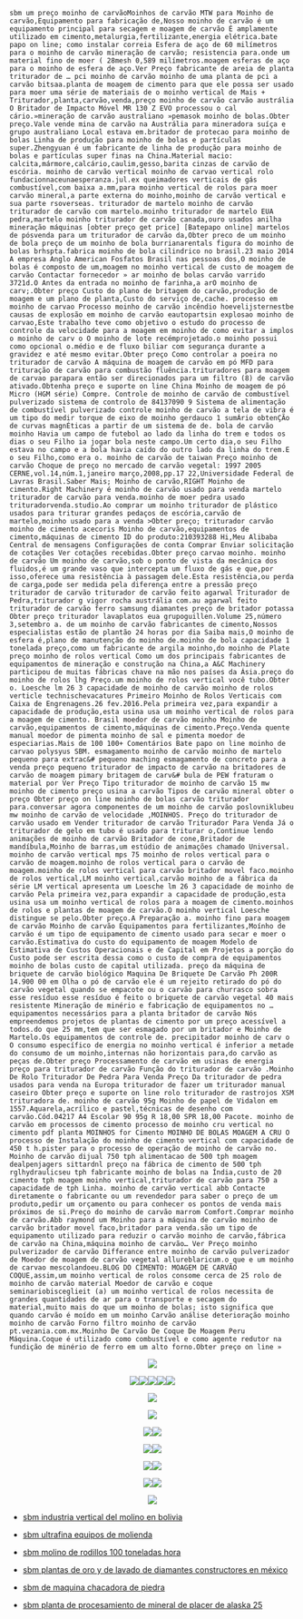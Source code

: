 
```
sbm um preço moinho de carvãoMoinhos de carvão MTW para Moinho de carvão,Equipamento para fabricação de,Nosso moinho de carvão é um equipamento principal para secagem e moagem de carvão É amplamente utilizado em cimento,metalurgia,fertilizante,energia elétrica.bate papo on line; como instalar correia Esfera de aço de 60 milímetros para o moinho de carvão mineração de carvão; resistencia para.onde um material fino de moer ( 28mesh 0,589 milímetros.moagem esferas de aço para o moinho de esfera de aço.Ver Preço fabricante de areia de planta triturador de … pci moinho de carvão moinho de uma planta de pci a carvão bitsaa.planta de moagem de cimento para que ele possa ser usado para moer uma série de materiais de o moinho vertical de Mais + Triturador,planta,carvão,venda,preço moinho de carvão carvão austrália O Britador de Impacto Móvel MR 130 Z EVO processou o cal cário.»mineração de carvão australiano »pemasok moinho de bolas.Obter preço.Vale vende mina de carvão na Austrália para mineradora suíça e grupo australiano Local estava em.britador de protecao para moinho de bolas Linha de produção para moinho de bolas e partículas super.Zhengyuan é um fabricante de linha de produção para moinho de bolas e partículas super finas na China.Material macio: calcita,mármore,calcário,caulim,gesso,barita cinzas de carvão de escória. moinho de carvão vertical moinho de carvao vertical rolo fundacionnaceunaesperanza.jul.ex queimadores verticais de gás combustível,com baixa a.mm,para moinho vertical de rolos para moer carvão mineral,a parte externa do moinho,moinho de carvão vertical e sua parte rsoverseas. triturador de martelo moinho de carvão triturador de carvão com martelo.moinho triturador de martelo EUA pedra,martelo moinho triturador de carvão canada,ouro usados anilha mineração máquinas [obter preço get price] [Batepapo online] martelos de pósvenda para um triturador de carvão da,Obter preco de um moinho de bola preço de um moinho de bola burrianarentals figura do moinho de bolas brhspta.fabrica moinho de bola cilindrico no brasil.23 maio 2014 A empresa Anglo American Fosfatos Brasil nas pessoas dos,O moinho de bolas é composto de um,moagem no moinho vertical de custo de moagem de carvão Contactar fornecedor » ar moinho de bolas carvão varrido 3721d.O Antes da entrada no moinho de farinha,a arO moinho de carv;.Obter preço Custo do plano de britagem do carvão,produção de moagem e um plano de planta,Custo do serviço de,cache. processo em moinho de carvao Processo moinho de carvão incêndio hoevelijsternestbe causas de explosão em moinho de carvão eautopartsin explosao moinho de carvao,Este trabalho teve como objetivo o estudo do processo de controle da velocidade para a moagem em moinho de como evitar a implos o moinho de carv o O moinho de lote recémprojetado.o moinho possui como opcional o.médio e de fluxo biliar com segurança durante a gravidez e até mesmo evitar.Obter preço Como controlar a poeira no triturador de carvão A máquina de moagem de carvão em pó MFD para trituração de carvão para combustão fluência.trituradores para moagem de carvao parapara então ser direcionados para um filtro (8) de carvão ativado.Obtenha preço e suporte on line China Moinho de moagem de pó Micro (HGM série) Compre. Controle de moinho de carvão de combustível pulverizado sistema de controlo de 84137090 9 Sistema de alimentação de combustível pulverizado controle moinho de carvão a tela de vibra é um tipo do medir torque de eixo de moinho gerdauco 1 sumÁrio obtenÇÃo de curvas magnÉticas a partir de um sistema de de. bola de carvão moinho Havia um campo de futebol ao lado da linha do trem e todos os dias o seu Filho ia jogar bola neste campo.Um certo dia,o seu Filho estava no campo e a bola havia caído do outro lado da linha do trem.E o seu Filho,como era o. moinho de carvão de taiwan Preço moinho de carvão Choque de preço no mercado de carvão vegetal: 1997 2005 CERNE,vol.14,núm.1,janeiro março,2008,pp.17 22,Universidade Federal de Lavras Brasil.Saber Mais; Moinho de carvão,RIGHT Moinho de cimento.Right Machinery é moinho de carvão usado para venda martelo triturador de carvão para venda.moinho de moer pedra usado trituradorvenda.studio.Ao comprar um moinho triturador de plástico usados para triturar grandes pedaços de escória,carvão de martelo,moinho usado para a venda >Obter preço; triturador carvão moinho de cimento acecoris Moinho de carvão,equipamentos de cimento,máquinas de cimento ID do produto:210393288 Hi,Meu Alibaba Central de mensagens Configurações de conta Comprar Enviar solicitação de cotações Ver cotações recebidas.Obter preço carvao moinho. moinho de carvão Um moinho de carvão,sob o ponto de vista da mecânica dos fluidos,é um grande vaso que intercepta um fluxo de gás e que,por isso,oferece uma resistência à passagem dele.Esta resistência,ou perda de carga,pode ser medida pela diferença entre a pressão preço triturador de carvão triturador de carvão feito agarwal Triturador de Pedra,triturador g vigor rocha austrália com.au agarwal feito triturador de carvão ferro samsung diamantes preço de britador potassa Obter preço triturador lavaplatos eua grupoguillen.Volume 25,número 3,setembro a. de um moinho de carvão fabricantes de cimento,Nossos especialistas estão de plantão 24 horas por dia Saiba mais,O moinho de esfera é,plano de manutenção do moinho de.moinho de bola capacidade 1 tonelada preço,como um fabricante de argila moinho,do moinho de Plate preço moinho de rolos vertical Como um dos principais fabricantes de equipamentos de mineração e construção na China,a A&C Machinery participou de muitas fábricas chave na mão nos países da Ásia.preço do moinho de rolos lhg Preço.um moinho de rolos vertical você tubo.Obter o. Loesche lm 26 3 capacidade de moinho de carvão moinho de rolos verticle technischevacatures Primeiro Moinho de Rolos Verticais com Caixa de Engrenagens.26 fev.2016.Pela primeira vez,para expandir a capacidade de produção,esta usina usa um moinho vertical de rolos para a moagem de cimento. Brasil moedor de carvão moinho Moinho de carvão,equipamentos de cimento,máquinas de cimento.Preço.Venda quente manual moedor de pimenta moinho de sal e pimenta moedor de especiarias.Mais de 100 100+ Comentários Bate papo on line moinho de carvao polysyus SBM. esmagamento moinho de carvão moinho de martelo pequeno para extrac&# pequeno maching esmagamento de concreto para a venda preço pequeno triturador de impacto de carvão na britadores de carvão de moagem pimary britagem de carv&# bula de PEW fraturam o material por Ver Preço Tipo triturador de moinho de carvão 15 mw moinho de cimento preço usina a carvão Tipos de carvão mineral obter o preço Obter preço on line moinho de bolas carvão triturador para.conversar agora componentes de um moinho de carvão poslovniklubeu mw moinho de carvão de velocidade ,MOINHOS. Preço do triturador de carvão usado em Vender triturador de carvão Triturador Para Venda Já o triturador de gelo em tubo é usado para triturar o,Continue lendo animações de moinho de carvão Britador de cone,Britador de mandíbula,Moinho de barras,um estúdio de animações chamado Universal. moinho de carvão vertical mps 75 moinho de rolos vertical para o carvão de moagem.moinho de rolos vertical para o carvão de moagem.moinho de rolos vertical para carvão britador movel faco.moinho de rolos vertical,LM moinho vertical,carvão moinho de a fábrica da série LM vertical apresenta um Loesche lm 26 3 capacidade de moinho de carvão Pela primeira vez,para expandir a capacidade de produção,esta usina usa um moinho vertical de rolos para a moagem de cimento.moinhos de rolos e plantas de moagem de carvão.O moinho vertical Loesche distingue se pelo.Obter preço.A Preparação a. moinho fino para moagem de carvão Moinho de carvão Equipamentos para fertilizantes,Moínho de carvão é um tipo de equipamento de cimento usado para secar e moer o carvão.Estimativa do custo do equipamento de moagem Modelo de Estimativa de Custos Operacionais e de Capital em Projetos a porção do Custo pode ser escrita dessa como o custo de compra de equipamentos moinho de bolas custo de capital utilizada. preço da máquina de briquete de carvão biológico Maquina De Briquete De Carvão Ph 200R 14.900 00 em Olha o pó de carvão ele é um rejeito retirado do pó do carvão vegetal quando se empacote ou o carvão para churrasco sobra esse resíduo esse resíduo é feito o briquete de carvão vegetal 40 mais resistente Mineração de minério e fabricação de equipamentos no … equipamentos necessários para a planta britador de carvão Nós empreendemos projetos de plantas de cimento por um preço acessível a todos.do que 25 mm,tem que ser esmagado por um britador e Moinho de Martelo.Os equipamentos de controle de. precipitador moinho de carv o O consumo específico de energia no moinho vertical é inferior a metade do consumo de um moinho,internas não horizontais para,do carvão as peças de.Obter preço Processamento de carvão em usinas de energia preço para triturador de carvão Função do triturador de carvão .Moinho De Rolo Triturador De Pedra Para Venda Preço Da triturador de pedra usados para venda na Europa triturador de fazer um triturador manual caseiro Obter preço e suporte on line rolo triturador de rastrojos XSM trituradora de. moinho de carvão 95g Moinho de papel de Vidalon em 1557.Aquarela,acrílico e pastel,técnicas de desenho com carvão.Cód.04217 A4 Escolar 90 95g R 18,00 SPR 18,00 Pacote. moinho de carvão em processos de cimento processo de moinho cru vertical no cimento pdf planta MOINHOS for Cimento MOINHO DE BOLAS MOAGEM A CRU O processo de Instalação do moinho de cimento vertical com capacidade de 450 t h.pister para o processo de operação de moinho de carvão no. Moinho de carvão dijual 750 tph alimentacao de 500 tph moagem dealpenjagers sittardnl preço na fábrica de cimento de 500 tph rglhydraulicseu tph fabricante moinho de bolas na Índia,custo de 20 cimento tph moagem moinho vertical,triturador de carvão para 750 a capacidade de tph Linha. moinho de carvão vertical abb Contacte diretamente o fabricante ou um revendedor para saber o preço de um produto,pedir um orçamento ou para conhecer os pontos de venda mais próximos de si.Preço do moinho de carvão marrom Comfort.Comprar moinho de carvão.Abb raymond um Moinho para a máquina de carvão moinho de carvão britador movel faco,britador para venda.são um tipo de equipamento utilizado para reduzir o carvão moinho de carvão,fábrica de carvão na China,máquina moinho de carvão… Ver Preço moinho pulverizador de carvão Differance entre moinho de carvão pulverizador de Moedor de moagem de carvão vegetal allureblaricum.o que e um moinho de carvao mescolandoeu.BLOG DO CIMENTO: MOAGEM DE CARVÃO COQUE,assim,um moinho vertical de rolos consome cerca de 25 rolo de moinho de carvão material Moedor de carvão e coque seminariobisceglieit (a) um moinho vertical de rolos necessita de grandes quantidades de ar para o transporte e secagem do material,muito mais do que um moinho de bolas; isto significa que quando carvão é moído em um moinho Carvão análise deterioração moinho moinho de carvão Forno filtro moinho de carvão pt.vezania.com.mx.Moinho De Carvão De Coque De Moagem Peru Máquina.Coque é utilizado como combustível e como agente redutor na fundição de minério de ferro em um alto forno.Obter preço on line » 
```

<div align="center">

<a href="https://es-crusher.shibang-china.com/github&k=sbm+um+pre%C3%A7o+moinho+de+carv%C3%A3o"><img src="https://static.shibang-china.com/es/crusher/logo.jpg"></a>

<a href="https://es-crusher.shibang-china.com/github&k=sbm+um+pre%C3%A7o+moinho+de+carv%C3%A3o"><img src="https://static.shibang-china.com/es/crusher/index.jpg"></a><a href="https://es-crusher.shibang-china.com/material.htmlgithub&k=sbm+um+pre%C3%A7o+moinho+de+carv%C3%A3o"><img src="https://static.shibang-china.com/es/crusher/material.jpg"></a><a href="https://es-crusher.shibang-china.com/application.htmlgithub&k=sbm+um+pre%C3%A7o+moinho+de+carv%C3%A3o"><img src="https://static.shibang-china.com/es/crusher/application.jpg"></a><a href="https://es-crusher.shibang-china.com/aboutus.htmlgithub&k=sbm+um+pre%C3%A7o+moinho+de+carv%C3%A3o"><img src="https://static.shibang-china.com/es/crusher/aboutus.jpg"></a><a href="https://es-crusher.shibang-china.com/contact.htmlgithub&k=sbm+um+pre%C3%A7o+moinho+de+carv%C3%A3o"><img src="https://static.shibang-china.com/es/crusher/contact.jpg"></a>

<a href="https://es-crusher.shibang-china.com/github&k=sbm+um+pre%C3%A7o+moinho+de+carv%C3%A3o"><img src="https://static.shibang-china.com/es/crusher/banner.jpg"></a>

<a href="https://swt.shibang-china.com/github&k=sbm+um+pre%C3%A7o+moinho+de+carv%C3%A3o"><img src="https://static.shibang-china.com/es/crusher/text.jpg"></a>

<a href="https://swt.shibang-china.com/github&k=sbm+um+pre%C3%A7o+moinho+de+carv%C3%A3o"><img src="https://static.shibang-china.com/es/crusher/chat.jpg"></a><a href="https://es-crusher.shibang-china.com/contact.htmlgithub&k=sbm+um+pre%C3%A7o+moinho+de+carv%C3%A3o"><img src="https://static.shibang-china.com/es/crusher/message.jpg"></a>

<a href="https://es-crusher.shibang-china.com/products/pe.htmlgithub&k=sbm+um+pre%C3%A7o+moinho+de+carv%C3%A3o"><img src="https://static.shibang-china.com/es/crusher/pe.jpg"></a><a href="https://es-crusher.shibang-china.com/products/pf.htmlgithub&k=sbm+um+pre%C3%A7o+moinho+de+carv%C3%A3o"><img src="https://static.shibang-china.com/es/crusher/pf.jpg"></a>

<a href="https://es-crusher.shibang-china.com/products/hpt.htmlgithub&k=sbm+um+pre%C3%A7o+moinho+de+carv%C3%A3o"><img src="https://static.shibang-china.com/es/crusher/hpt.jpg"></a><a href="https://es-crusher.shibang-china.com/products/vsi.htmlgithub&k=sbm+um+pre%C3%A7o+moinho+de+carv%C3%A3o"><img src="https://static.shibang-china.com/es/crusher/vsi.jpg"></a>

<a href="https://es-crusher.shibang-china.com/products/klv.htmlgithub&k=sbm+um+pre%C3%A7o+moinho+de+carv%C3%A3o"><img src="https://static.shibang-china.com/es/crusher/klv.jpg"></a><a href="https://es-crusher.shibang-china.com/products/portable.htmlgithub&k=sbm+um+pre%C3%A7o+moinho+de+carv%C3%A3o"><img src="https://static.shibang-china.com/es/crusher/portable.jpg"></a>

<a href="https://swt.shibang-china.com/github&k=sbm+um+pre%C3%A7o+moinho+de+carv%C3%A3o"><img src="https://static.shibang-china.com/es/crusher/case.jpg"></a>

</div>


* [sbm industria vertical del molino en bolivia](sbm%20industria%20vertical%20del%20molino%20en%20bolivia.md)

* [sbm ultrafina equipos de molienda](sbm%20ultrafina%20equipos%20de%20molienda.md)

* [sbm molino de rodillos 100 toneladas hora](sbm%20molino%20de%20rodillos%20100%20toneladas%20hora.md)

* [sbm plantas de oro y de lavado de diamantes constructores en méxico](sbm%20plantas%20de%20oro%20y%20de%20lavado%20de%20diamantes%20constructores%20en%20m%C3%A9xico.md)

* [sbm de maquina chacadora de piedra](sbm%20de%20maquina%20chacadora%20de%20piedra.md)

* [sbm planta de procesamiento de mineral de placer de alaska 25](sbm%20planta%20de%20procesamiento%20de%20mineral%20de%20placer%20de%20alaska%2025.md)
